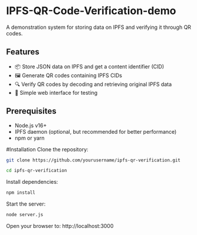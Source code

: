 # IPFS-QR-Code-Verification-demo
A demonstration system for storing data on IPFS and verifying it through QR codes.

## Features

- 📦 Store JSON data on IPFS and get a content identifier (CID)
- 🖼️ Generate QR codes containing IPFS CIDs
- 🔍 Verify QR codes by decoding and retrieving original IPFS data
- 📱 Simple web interface for testing

## Prerequisites
- Node.js v16+
- IPFS daemon (optional, but recommended for better performance)
- npm or yarn

#Installation
Clone the repository:
```bash
git clone https://github.com/yourusername/ipfs-qr-verification.git

cd ipfs-qr-verification
```

Install dependencies:
```bash
npm install
```
Start the server:
```bash
node server.js
```
Open your browser to:
http://localhost:3000

